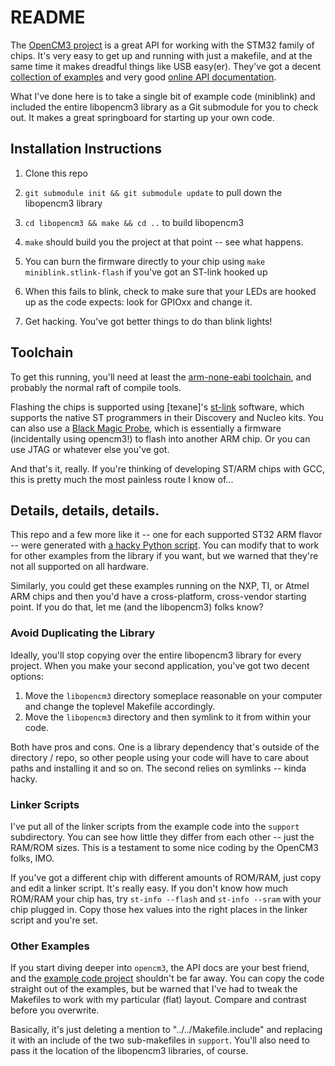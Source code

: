 # README

The [OpenCM3 project](http://libopencm3.org/wiki/Main_Page) is a great API for working with the STM32 family of chips.  It's very easy to get up and running with just a makefile, and at the same time it makes dreadful things like USB easy(er).  They've got a decent [collection of examples](https://github.com/libopencm3/libopencm3-examples) and very good [online API documentation](http://libopencm3.github.io/docs/latest/html/).  

What I've done here is to take a single bit of example code (miniblink) and included the entire libopencm3 library as a Git submodule for you to check out.  It makes a great springboard for starting up your own code.

## Installation Instructions

1) Clone this repo

2) `git submodule init && git submodule update` to pull down the libopencm3 library

3) `cd libopencm3 && make && cd ..` to build libopencm3

4) `make` should build you the project at that point -- see what happens.

5) You can burn the firmware directly to your chip using `make miniblink.stlink-flash` if you've got an ST-link hooked up

6) When this fails to blink, check to make sure that your LEDs are hooked up as the code expects: look for GPIOxx and change it.

7) Get hacking.  You've got better things to do than blink lights!


## Toolchain

To get this running, you'll need at least the [arm-none-eabi toolchain](https://launchpad.net/gcc-arm-embedded), and probably the normal raft of compile tools.  

Flashing the chips is supported using [texane]'s [st-link](https://github.com/texane/stlink) software, which supports the native ST programmers in their Discovery and Nucleo kits.  You can also use a [Black Magic Probe](https://github.com/blacksphere/blackmagic), which is essentially a firmware (incidentally using opencm3!) to flash into another ARM chip.  Or you can use JTAG or whatever else you've got. 

And that's it, really.  If you're thinking of developing ST/ARM chips with GCC, this is pretty much the most painless route I know of...

## Details, details, details.

This repo and a few more like it -- one for each supported ST32 ARM flavor -- were generated with [a hacky Python script](https://gist.github.com/hexagon5un/c88f505e53f9b8ae64ff). You can modify that to work for other examples from the library if you want, but we warned that they're not all supported on all hardware.

Similarly, you could get these examples running on the NXP, TI, or Atmel ARM chips and then you'd have a cross-platform, cross-vendor starting point.  If you do that, let me (and the libopencm3) folks know?

### Avoid Duplicating the Library

Ideally, you'll stop copying over the entire libopencm3 library for every project.  When you make your second application, you've got two decent options:

1) Move the `libopencm3` directory someplace reasonable on your computer and change the toplevel Makefile accordingly.
2) Move the `libopencm3` directory and then symlink to it from within your code.

Both have pros and cons.  One is a library dependency that's outside of the directory / repo, so other people using your code will have to care about paths and installing it and so on.  The second relies on symlinks -- kinda hacky.

### Linker Scripts

I've put all of the linker scripts from the example code into the `support` subdirectory.  You can see how little they differ from each other -- just the RAM/ROM sizes.  This is a testament to some nice coding by the OpenCM3 folks, IMO.  

If you've got a different chip with different amounts of ROM/RAM, just copy and edit a linker script.  It's really easy.  If you don't know how much ROM/RAM your chip has, try `st-info --flash` and `st-info --sram` with your chip plugged in.  Copy those hex values into the right places in the linker script and you're set. 

### Other Examples

If you start diving deeper into `opencm3`, the API docs are your best friend, and the [example code project](https://github.com/libopencm3/libopencm3-examples) shouldn't be far away.  You can copy the code straight out of the examples, but be warned that I've had to tweak the Makefiles to work with my particular (flat) layout.  Compare and contrast before you overwrite.  

Basically, it's just deleting a mention to "../../Makefile.include" and replacing it with an include of the two sub-makefiles in `support`.  You'll also need to pass it the location of the libopencm3 libraries, of course.



